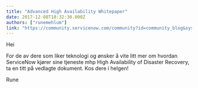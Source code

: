 ```yaml
---
title: "Advanced High Availability Whitepaper"
date: 2017-12-08T18:32:30.000Z
authors: ["runemehlum"]
link: "https://community.servicenow.com/community?id=community_blog&sys_id=e03d2ae5dbd0dbc01dcaf3231f9619ef"
---
```

<p>Hei</p><p></p><p>For de av dere som liker teknologi og ønsker å vite litt mer om hvordan ServiceNow kjører sine tjeneste mhp High Availability of Disaster Recovery, ta en titt på vedlagte dokument. Kos dere i helgen!</p><p></p><p>Rune</p>